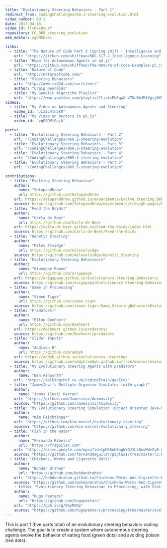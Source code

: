 ```yaml
---
title: "Evolutionary Steering Behaviors - Part 1"
redirect_from: CodingChallenges/69.1-steering-evolution.html
video_number: 69.1
date: 2017-04-18
video_id: flxOkx0yLrY
repository: CC_069_steering_evolution
web_editor: xgQNXkxx1

links:
  - title: "The Nature of Code Part 2 (Spring 2017) - Intelligence and Learning"
    url: "https://github.com/shiffman/NOC-S17-2-Intelligence-Learning"
  - title: "Repo for Autonomous Agents in p5.js"
    url: "https://github.com/shiffman/The-Nature-of-Code-Examples-p5.js/tree/master/chp06_agents"
  - title: "Nature of Code"
    url: "http://natureofcode.com/"
  - title: "Steering Behaviors"
    url: "http://www.red3d.com/cwr/steer/"
    author: "Craig Reynolds"
  - title: "My Genetic Algorithm Playlist"
    url: "https://www.youtube.com/playlist?list=PLRqwX-V7Uu6bJM3VgzjNV5YxVxUwzALHV"
videos:
  - title: "My Video on Autonomous Agents and Steering"
    video_id: "JIz2L4tn5kM"
  - title: "My Video on Vectors in p5.js"
    video_id: "vqE8DMfOajk"

parts:
  - title: "Evolutionary Steering Behaviors - Part 2"
    url: "/CodingChallenges/069.2-steering-evolution"
  - title: "Evolutionary Steering Behaviors - Part 3"
    url: "/CodingChallenges/069.3-steering-evolution"
  - title: "Evolutionary Steering Behaviors - Part 4"
    url: "/CodingChallenges/069.4-steering-evolution"
  - title: "Evolutionary Steering Behaviors - Part 5"
    url: "/CodingChallenges/069.5-steering-evolution"

contributions:
  - title: "Evolving Steering Behaviour"
    author:
      name: "SetupandDraw"
      url: https://github.com/SetupandDraw
    url: https://setupanddraw.github.io/experiments/Evolve_steering_Behavior/
    source: https://github.com/SetupandDraw/experiments/tree/gh-pages/Evolve_steering_Behavior
  - title: "Feed the Boids!"
    author:
      name: "Carla de Beer"
      url: https://github.com/Carla-de-Beer
    url: https://carla-de-beer.github.io/Feed-the-Boids/index.html
    source: https://github.com/Carla-de-Beer/Feed-the-Boids
  - title: "Genetic Steering"
    author:
      name: "Miles Elvidge"
      url: https://github.com/mileselvidge
    source: https://github.com/mileselvidge/Genetic_Steering
  - title: "Evolutionary Steering Behaviours"
    author:
      name: "Giuseppe Romeo"
      url: https://github.com/origapepe
    url: https://origapepe.github.io/Evolutionary-Steering-Behaviors/
    source: https://github.com/origapepe/Evolutionary-Steering-Behaviors
  - title: "Game in Processing"
    author:
      name: "Simon Tiger"
      url: https://github.com/simon-tiger
    source: https://github.com/simon-tiger/Game_SteeringBehaviorsEvolution
  - title: "Predators!"
    author:
      name: "Elton Doehnert"
      url: https://github.com/Doehnert
    url: https://doehnert.github.io/predators/
    source: https://github.com/Doehnert/predators
  - title: "Slider Inputs"
    author:
      name: "Addison H"
      url: https://github.com/addyh
    url: https://addyh.github.io/evolutionary-steering/
    source: https://github.com/addyh/addyh.github.io/tree/master/evolutionary-steering
  - title: "My Evolutionary Steering Agents with predators"
    author:
      name: "Ben Ashworth"
    url: "https://talkingchef.co.uk/codingTrain/genEco/"
  - title: "JamesInvi's Multiple Organism Simulator (with graph)"
    author:
      name: "James (Invi) Karran"
    url: "https://github.com/Jamesinvi/Animosity"
    source: "https://github.com/Jamesinvi/Animosity"
  - title: "My Evolutionary Steering Simulation (Object Oriented Java-Version)"
    author:
      name: "Kim Feichtinger"
    url: "https://github.com/kim-marcel/evolutionary_steering"
    source: "https://github.com/kim-marcel/evolutionary_steering"
  - title: "Fish in the water"
    author:
      name: "Fernando Ribeiro"
      url: "https://fraguilar.com"
    url: "https://drive.google.com/open?id=1pM36uU6ngNYQJ1UiOnqMdeZy6-naBYtV"
    source: "https://github.com/fernand0aguilar/p5plus1/tree/master/3.Projects/03.EatPrayLove"
  - title: "Chickens, Worms and Cigarette Butts"
    author:
      name: "Bohdan Drahan"
      url: "https://github.com/bohdandrahan"
    url: "https://bohdandrahan.github.io/Chickens-Worms-And-Cigarette-Butts/index.html"
    source: "https://github.com/bohdandrahan/Chickens-Worms-And-Cigarette-Butts"  
    - title: "Evolutionary Steering Behaviour in Processing, with Statistic Charts"
    author:
      name: "Hugo Peeters"
      url: "https://github.com/hugopeeters"
    url: "https://gph.is/g/EGyMG9p"
    source: "https://github.com/hugopeeters/processing/tree/master/evolutionary_steering_behaviours"
---
```


This is part 1 (five parts total) of an evolutionary steering behaviors coding challenge. The goal is to create a system where autonomous steering agents evolve the behavior of eating food (green dots) and avoiding poison (red dots).
